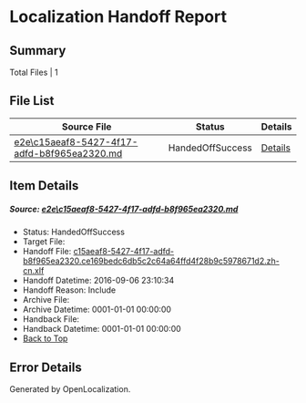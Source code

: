# <a name='report-top'></a> Localization Handoff Report

## Summary
 Total Files | 1

## File List
 Source File | Status | Details 
 ----------- | ------ | ------- 
 [e2e\c15aeaf8-5427-4f17-adfd-b8f965ea2320.md](https://github.com/OpenLocalizationTestOrg/ol-test0/blob/a8a53ffe73a26db43b6ab239b91e5c364a247098/e2e/c15aeaf8-5427-4f17-adfd-b8f965ea2320.md) | HandedOffSuccess | [Details](#e8e3e45a701789456335406c07b6a3d5c35a4ed41)

## Item Details
##### <a name='e8e3e45a701789456335406c07b6a3d5c35a4ed41'></a> Source: [e2e\c15aeaf8-5427-4f17-adfd-b8f965ea2320.md](https://github.com/OpenLocalizationTestOrg/ol-test0/blob/a8a53ffe73a26db43b6ab239b91e5c364a247098/e2e/c15aeaf8-5427-4f17-adfd-b8f965ea2320.md)
* Status: HandedOffSuccess
* Target File: 
* Handoff File: [c15aeaf8-5427-4f17-adfd-b8f965ea2320.ce169bedc6db5c2c64a64ffd4f28b9c5978671d2.zh-cn.xlf](https://github.com/OpenLocalizationTestOrg/ol-test0-handoff/blob/37fcaf40021c76e8006075a85af3d4c28d23d1cb/ol-handoff/OpenLocalizationTestOrg/ol-test0-zhcn/ci/ht/c15aeaf8-5427-4f17-adfd-b8f965ea2320.ce169bedc6db5c2c64a64ffd4f28b9c5978671d2.zh-cn.xlf)
* Handoff Datetime: 2016-09-06 23:10:34
* Handoff Reason: Include
* Archive File: 
* Archive Datetime: 0001-01-01 00:00:00
* Handback File: 
* Handback Datetime: 0001-01-01 00:00:00
* [Back to Top](#report-top)


## Error Details

Generated by OpenLocalization.
